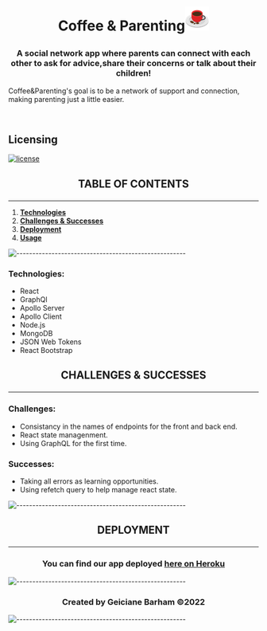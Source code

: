 # <p align="center">**Coffee & Parenting**![App Image](./client/src/assets/images/coffee.png) </p>

### <p align="center">A social network app where parents can connect with each other to ask for advice,share their concerns or talk about their children!
  
 Coffee&Parenting's goal is to be a network of support and connection, making parenting just a little easier.
  </p><br>

## Licensing

[![license](https://img.shields.io/badge/license-MIT-success)](https://opensource.org/licenses/MIT)
## <p align="center">**TABLE OF CONTENTS**</p>
***
1. **[Technologies](#technologies)**
2. **[Challenges & Successes](#challengessuccesses)**
3. **[Deployment](#deployment)**
4. **[Usage](#usage)** 

![-----------------------------------------------------](https://raw.githubusercontent.com/andreasbm/readme/master/assets/lines/rainbow.png)


### Technologies:
* React
* GraphQl
* Apollo Server
* Apollo Client
* Node.js
* MongoDB
* JSON Web Tokens
* React Bootstrap

## <p align="center">**CHALLENGES & SUCCESSES**</p>
***
### Challenges:
* Consistancy in the names of endpoints for the front and back end.
* React state managenment.
* Using GraphQL for the first time.

### Successes:
* Taking all errors as learning opportunities.
* Using refetch query to help manage react state.


![-----------------------------------------------------](https://raw.githubusercontent.com/andreasbm/readme/master/assets/lines/rainbow.png)

## <p align="center">**DEPLOYMENT**</p>
***
### <p align="center">You can find our app deployed **[here on Heroku](https://powerful-sands-61970.herokuapp.com/)**</p>

![-----------------------------------------------------](https://raw.githubusercontent.com/andreasbm/readme/master/assets/lines/rainbow.png)

<!-- ## <p align="center">**USAGE**</p>
***
### <p align="center">_When you open up the app, you will arrive at this home page that gives you a brief explanation of what it is all about. You are instructed to sign up for an account to connect with other developers. As you can see in the nav bar, you can still see the 'Checkout Code' page, but without an account, you will not be able to interact with any features._</p>
![App Image](./client/src/assets/images/home-page.png)
![-----------------------------------------------------](https://raw.githubusercontent.com/andreasbm/readme/master/assets/lines/rainbow.png)

### <p align="center">_When you click on 'Join' in the nav bar, you will be taken to this page to enter your information to sign up for an account._</p>
![App Image](./client/src/assets/images/join.png)
![-----------------------------------------------------](https://raw.githubusercontent.com/andreasbm/readme/master/assets/lines/rainbow.png)

### <p align="center">_Here is the main page referred to as 'Checkout Code', where you can see a list of all users posts. Once logged in, you will be able to leave comments to help out other developers, like posts with really impressive code, or flag posts that maybe have some errors in their files to correct._</p>
![App Image](./client/src/assets/images/main-page.png)
![-----------------------------------------------------](https://raw.githubusercontent.com/andreasbm/readme/master/assets/lines/rainbow.png)

### <p align="center">_Lastly, we have the user page, where you can create new posts and view all of your own existing posts._</p>
![App Image](./client/src/assets/images/user-page.png)
![-----------------------------------------------------](https://raw.githubusercontent.com/andreasbm/readme/master/assets/lines/rainbow.png) -->

### <p align="center">Created by Geiciane Barham ©2022<p>
![-----------------------------------------------------](https://raw.githubusercontent.com/andreasbm/readme/master/assets/lines/rainbow.png)
